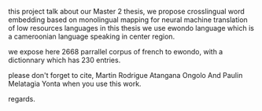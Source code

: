 this project talk about our Master 2 thesis, we propose crosslingual word embedding based on monolingual mapping for neural machine translation of low resources languages
in this thesis we use ewondo language which is a cameroonian language speaking in center region.

we expose here 2668 parrallel corpus of french to ewondo, with a dictionnary which has 230 entries.

please don't forget to cite, Martin Rodrigue Atangana Ongolo And Paulin Melatagia Yonta when you use this work.

regards.
